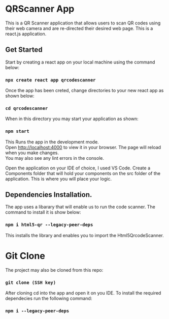 # QRScanner App

This is a QR Scanner application that allows users to scan QR codes using their web camera and are re-directed their desired web page. This is a react.js application.


## Get Started

Start by creating a react app on your local machine using the command below:

### `npx create react app qrcodescanner`

Once the app has been creted, change directories to your new react app as shown below:

### `cd qrcodescanner`

When in this directory you may start your application as shown:

### `npm start`

This Runs the app in the development mode.\
Open [http://localhost:4000](http://localhost:4000) to view it in your browser.
The page will reload when you make changes.\
You may also see any lint errors in the console.

Open the application on your IDE of choice, I used VS Code.
Create a Components folder that will hold your components on the src folder of the application.
This is where you will place your logic.


## Dependencies Installation.
The app uses a libarary that will enable us to run the code scanner. The command to install it is show below:

### `npm i html5-qr --legacy-peer-deps`

This installs the library and enables you to import the Html5QrcodeScanner.

# Git Clone
The project may also be cloned from this repo:

### `git clone (SSH key)`

After cloning cd into the app and open it on you IDE. To install the required dependecies run the following command:

### `npm i --legacy-peer-deps`

